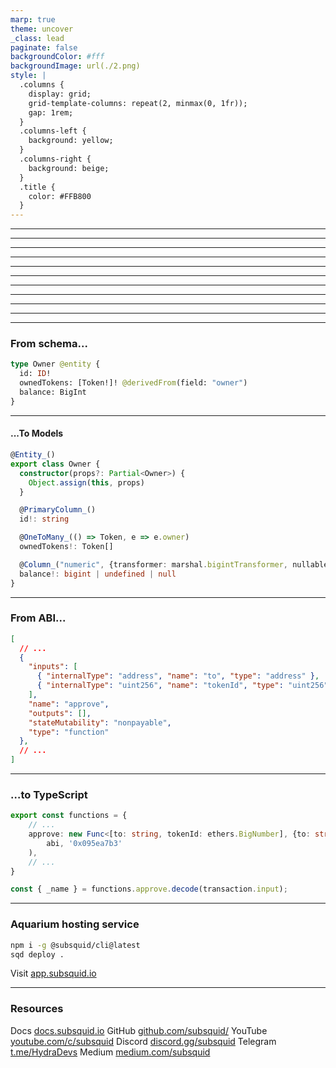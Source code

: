 ```yaml
---
marp: true
theme: uncover
_class: lead
paginate: false
backgroundColor: #fff
backgroundImage: url(./2.png)
style: |
  .columns {
    display: grid;
    grid-template-columns: repeat(2, minmax(0, 1fr));
    gap: 1rem;
  }
  .columns-left {
    background: yellow;
  }
  .columns-right {
    background: beige;
  }
  .title {
    color: #FFB800
  }
---
```

<!-- _backgroundImage: url(./fantom-slide-01.png) -->

---

<!-- _backgroundImage: url(./fantom-slide-02.png) -->

---
<!-- _backgroundImage: url(./fantom-slide-03.png) -->

---
<!-- _backgroundImage: url(./fantom-slide-04.png) -->

---
<!-- _backgroundImage: url(./fantom-slide-05.png) -->

---
<!-- _backgroundImage: url(./fantom-slide-06.png) -->

---
<!-- _backgroundImage: url(./fantom-slide-07.png) -->

---
<!-- _backgroundImage: url(./fantom-slide-08.png) -->

---
<!-- _backgroundImage: url(./fantom-slide-09.png) -->

---
<!-- _backgroundImage: url(./fantom-slide-10.png) -->

---
<!-- _backgroundImage: url(./fantom-slide-11.png) -->

---
<!-- _color: #105EFB -->
<span class="title">

### From schema...
</span>

```graphql
type Owner @entity {
  id: ID!
  ownedTokens: [Token!]! @derivedFrom(field: "owner")
  balance: BigInt
}
```

---
<!-- _color: #105EFB -->

<span class="title">

####
#### ...To Models
</span>

```typescript
@Entity_()
export class Owner {
  constructor(props?: Partial<Owner>) {
    Object.assign(this, props)
  }

  @PrimaryColumn_()
  id!: string

  @OneToMany_(() => Token, e => e.owner)
  ownedTokens!: Token[]

  @Column_("numeric", {transformer: marshal.bigintTransformer, nullable: true})
  balance!: bigint | undefined | null
}

```

---
<!-- _color: #105EFB -->

<span class="title">

### From ABI...
</span>

```json
[
  // ...
  {
    "inputs": [
      { "internalType": "address", "name": "to", "type": "address" },
      { "internalType": "uint256", "name": "tokenId", "type": "uint256" }
    ],
    "name": "approve",
    "outputs": [],
    "stateMutability": "nonpayable",
    "type": "function"
  },
  // ...
]
```

---
<!-- _color: #105EFB -->

<span class="title">

### …to TypeScript
</span>

```typescript
export const functions = {
    // ...
    approve: new Func<[to: string, tokenId: ethers.BigNumber], {to: string, tokenId: ethers.BigNumber}, []>(
        abi, '0x095ea7b3'
    ),
    // ...
}

const { _name } = functions.approve.decode(transaction.input);
```

---
<!-- _color: #105EFB -->

<span class="title">

### Aquarium hosting service
</span>

```bash
npm i -g @subsquid/cli@latest
sqd deploy .
```

Visit [app.subsquid.io](https://app.subsquid.io/)

---
<!-- _color: #105EFB -->

<span class="title">

### Resources
</span>

Docs [docs.subsquid.io](https://docs.subsquid.io)
GitHub [github.com/subsquid/](https://github.com/subsquid/)
YouTube [youtube.com/c/subsquid](https://www.youtube.com/channel/@subsquid)
Discord [discord.gg/subsquid](https://discord.gg/subsquid)
Telegram [t.me/HydraDevs](https://t.me/HydraDevs)
Medium [medium.com/subsquid](https://medium.com/subsquid)


